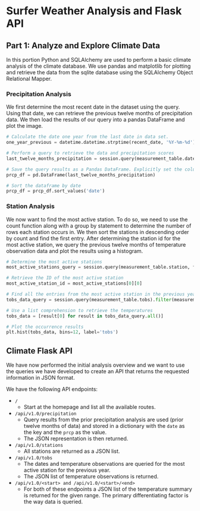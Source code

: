 # Surfer Weather Analysis and Flask API

## Part 1: Analyze and Explore Climate Data

In this portion Python and SQLAlchemy are used to perform a basic climate analysis of the climate database. We use pandas and matplotlib for plotting and retrieve the data from the sqlite database using the SQLAlchemy Object Relational Mapper.

### Precipitation Analysis

We first determine the most recent date in the dataset using the query. Using that date, we can retrieve the previous twelve months of precipitation data. We then load the results of our query into a pandas DataFrame and plot the image.

```python
# Calculate the date one year from the last date in data set.
one_year_previous = datetime.datetime.strptime(recent_date, '%Y-%m-%d') - datetime.timedelta(days=365)

# Perform a query to retrieve the data and precipitation scores
last_twelve_months_precipitation = session.query(measurement_table.date, measurement_table.prcp).where(measurement_table.date >= one_year_previous).all()

# Save the query results as a Pandas DataFrame. Explicitly set the column names
prcp_df = pd.DataFrame(last_twelve_months_precipitation)

# Sort the dataframe by date
prcp_df = prcp_df.sort_values('date')
```

### Station Analysis

We now want to find the most active station. To do so, we need to use the count function along with a group by statement to determine the number of rows each station occurs in. We then sort the stations in descending order by count and find the first entry. After determining the station id for the most active station, we query the previous twelve months of temperature observation data and plot the results using a histogram.

```python 
# Determine the most active stations
most_active_stations_query = session.query(measurement_table.station, func.count(measurement_table.station)).group_by(measurement_table.station).order_by(func.count(measurement_table.station).desc())

# Retrieve the ID of the most active station
most_active_station_id = most_active_stations[0][0]

# Find all the entries from the most active station in the previous year
tobs_data_query = session.query(measurement_table.tobs).filter(measurement_table.station == most_active_station_id).filter(measurement_table.date >= one_year_previous)

# Use a list comprehension to retrieve the temperatures
tobs_data = [result[0] for result in tobs_data_query.all()]

# Plot the occurrence results 
plt.hist(tobs_data, bins=12, label='tobs')
```

## Climate Flask API

We have now performed the initial analysis overview and we want to use the queries we have developed to create an API that returns the requested information in JSON format.

We have the following API endpoints:

- `/`
    - Start at the homepage and list all the available routes.
- `/api/v1.0/precipitation`
    - Query results from the prior precipitation analysis are used (prior twelve months of data) and stored in a dictionary with the `date` as the key and the `prcp` as the value.
    - The JSON representation is then returned.
- `/api/v1.0/stations`
    - All stations are returned as a JSON list.
- `/api/v1.0/tobs`
    - The dates and temperature observations are queried for the most active station for the previous year.
    - The JSON list of temperature observations is returned.
- `/api/v1.0/<start> and /api/v1.0/<start>/<end>`
    - For both of these endpoints a JSON list of the temperature summary is returned for the given range. The primary differentiating factor is the way data is queried.
